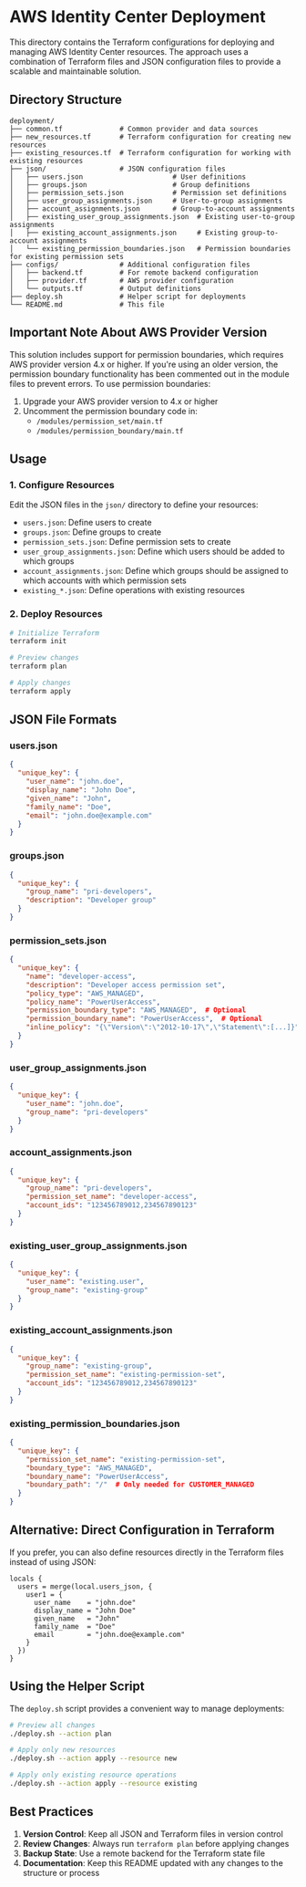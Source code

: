 # AWS Identity Center Deployment

This directory contains the Terraform configurations for deploying and managing AWS Identity Center resources. The approach uses a combination of Terraform files and JSON configuration files to provide a scalable and maintainable solution.

## Directory Structure

```
deployment/
├── common.tf              # Common provider and data sources
├── new_resources.tf       # Terraform configuration for creating new resources
├── existing_resources.tf  # Terraform configuration for working with existing resources
├── json/                  # JSON configuration files
│   ├── users.json                      # User definitions
│   ├── groups.json                     # Group definitions
│   ├── permission_sets.json            # Permission set definitions
│   ├── user_group_assignments.json     # User-to-group assignments
│   ├── account_assignments.json        # Group-to-account assignments
│   ├── existing_user_group_assignments.json  # Existing user-to-group assignments
│   ├── existing_account_assignments.json     # Existing group-to-account assignments
│   └── existing_permission_boundaries.json   # Permission boundaries for existing permission sets
├── configs/               # Additional configuration files
│   ├── backend.tf         # For remote backend configuration
│   ├── provider.tf        # AWS provider configuration
│   └── outputs.tf         # Output definitions
├── deploy.sh              # Helper script for deployments
└── README.md              # This file
```

## Important Note About AWS Provider Version

This solution includes support for permission boundaries, which requires AWS provider version 4.x or higher. If you're using an older version, the permission boundary functionality has been commented out in the module files to prevent errors. To use permission boundaries:

1. Upgrade your AWS provider version to 4.x or higher
2. Uncomment the permission boundary code in:
   - `/modules/permission_set/main.tf`
   - `/modules/permission_boundary/main.tf`

## Usage

### 1. Configure Resources

Edit the JSON files in the `json/` directory to define your resources:

- `users.json`: Define users to create
- `groups.json`: Define groups to create
- `permission_sets.json`: Define permission sets to create
- `user_group_assignments.json`: Define which users should be added to which groups
- `account_assignments.json`: Define which groups should be assigned to which accounts with which permission sets
- `existing_*.json`: Define operations with existing resources

### 2. Deploy Resources

```bash
# Initialize Terraform
terraform init

# Preview changes
terraform plan

# Apply changes
terraform apply
```

## JSON File Formats

### users.json

```json
{
  "unique_key": {
    "user_name": "john.doe",
    "display_name": "John Doe",
    "given_name": "John",
    "family_name": "Doe",
    "email": "john.doe@example.com"
  }
}
```

### groups.json

```json
{
  "unique_key": {
    "group_name": "pri-developers",
    "description": "Developer group"
  }
}
```

### permission_sets.json

```json
{
  "unique_key": {
    "name": "developer-access",
    "description": "Developer access permission set",
    "policy_type": "AWS_MANAGED",
    "policy_name": "PowerUserAccess",
    "permission_boundary_type": "AWS_MANAGED",  # Optional
    "permission_boundary_name": "PowerUserAccess",  # Optional
    "inline_policy": "{\"Version\":\"2012-10-17\",\"Statement\":[...]}"  # Optional for INLINE policy_type
  }
}
```

### user_group_assignments.json

```json
{
  "unique_key": {
    "user_name": "john.doe",
    "group_name": "pri-developers"
  }
}
```

### account_assignments.json

```json
{
  "unique_key": {
    "group_name": "pri-developers",
    "permission_set_name": "developer-access",
    "account_ids": "123456789012,234567890123"
  }
}
```

### existing_user_group_assignments.json

```json
{
  "unique_key": {
    "user_name": "existing.user",
    "group_name": "existing-group"
  }
}
```

### existing_account_assignments.json

```json
{
  "unique_key": {
    "group_name": "existing-group",
    "permission_set_name": "existing-permission-set",
    "account_ids": "123456789012,234567890123"
  }
}
```

### existing_permission_boundaries.json

```json
{
  "unique_key": {
    "permission_set_name": "existing-permission-set",
    "boundary_type": "AWS_MANAGED",
    "boundary_name": "PowerUserAccess",
    "boundary_path": "/"  # Only needed for CUSTOMER_MANAGED
  }
}
```

## Alternative: Direct Configuration in Terraform

If you prefer, you can also define resources directly in the Terraform files instead of using JSON:

```hcl
locals {
  users = merge(local.users_json, {
    user1 = {
      user_name    = "john.doe"
      display_name = "John Doe"
      given_name   = "John"
      family_name  = "Doe"
      email        = "john.doe@example.com"
    }
  })
}
```

## Using the Helper Script

The `deploy.sh` script provides a convenient way to manage deployments:

```bash
# Preview all changes
./deploy.sh --action plan

# Apply only new resources
./deploy.sh --action apply --resource new

# Apply only existing resource operations
./deploy.sh --action apply --resource existing
```

## Best Practices

1. **Version Control**: Keep all JSON and Terraform files in version control
2. **Review Changes**: Always run `terraform plan` before applying changes
3. **Backup State**: Use a remote backend for the Terraform state file
4. **Documentation**: Keep this README updated with any changes to the structure or process
